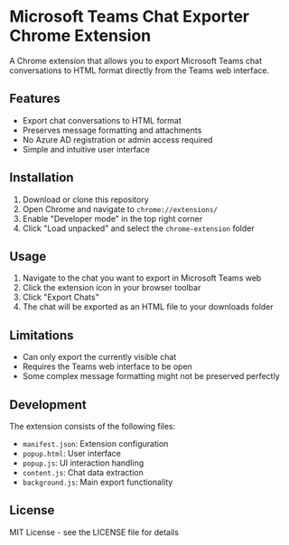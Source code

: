 # Microsoft Teams Chat Exporter Chrome Extension

A Chrome extension that allows you to export Microsoft Teams chat conversations to HTML format directly from the Teams web interface.

## Features

- Export chat conversations to HTML format
- Preserves message formatting and attachments
- No Azure AD registration or admin access required
- Simple and intuitive user interface

## Installation

1. Download or clone this repository
2. Open Chrome and navigate to `chrome://extensions/`
3. Enable "Developer mode" in the top right corner
4. Click "Load unpacked" and select the `chrome-extension` folder

## Usage

1. Navigate to the chat you want to export in Microsoft Teams web
2. Click the extension icon in your browser toolbar
3. Click "Export Chats"
4. The chat will be exported as an HTML file to your downloads folder

## Limitations

- Can only export the currently visible chat
- Requires the Teams web interface to be open
- Some complex message formatting might not be preserved perfectly

## Development

The extension consists of the following files:

- `manifest.json`: Extension configuration
- `popup.html`: User interface
- `popup.js`: UI interaction handling
- `content.js`: Chat data extraction
- `background.js`: Main export functionality

## License

MIT License - see the LICENSE file for details 